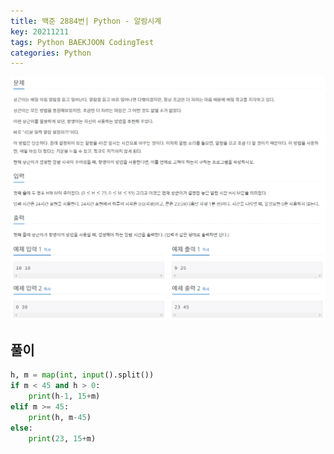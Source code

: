 ```yaml
---
title: 백준 2884번| Python - 알람시계
key: 20211211
tags: Python BAEKJOON CodingTest
categories: Python
---
```


![bj](/assets/images/post/2021-12-11-bj3.png)

## 풀이
~~~python
h, m = map(int, input().split())
if m < 45 and h > 0:
    print(h-1, 15+m)
elif m >= 45:
    print(h, m-45)
else:
    print(23, 15+m)
~~~ 
 